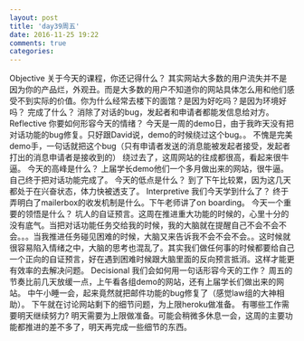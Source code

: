 ```yaml
---
layout: post
title: 'day39周五'
date: 2016-11-25 19:22
comments: true
categories: 
---
```

Objective
关于今天的课程，你还记得什么？
其实网站大多数的用户流失并不是因为你的产品烂，外观丑。而是大多数的用户不知道你的网站具体怎么用和他们感受不到实际的价值。你为什么经常去楼下的面馆？是因为好吃吗？是因为环境好吗？
完成了什么？
消除了对话的bug，发起者和申请者都能发信息给对方。
Reflective
你要如何形容今天的情绪？
今天是一周的demo日，由于我昨天没有把对话功能的bug修复。只好跟David说，demo的时候绕过这个bug。。
不愧是完美demo手，一句话就把这个bug（只有申请者发送的消息能被发起者接受，发起者打出的消息申请者是接收到的）
绕过去了，这周网站的往成都很高，看起来很牛逼。
今天的高峰是什么？
上届学长demo他们一个多月做出来的网站，很牛逼。自己终于把对话功能完成了。
今天的低点是什么？
到了下午比较累，因为这几天都处于在兴奋状态，体力快被透支了。
Interpretive
我们今天学到什么了？
终于弄明白了mailerbox的收发机制是什么。下午老师讲了on boarding。
今天一个重要的领悟是什么？
坑人的自证预言。这周在推进重大功能的时候的，心里十分的没有底气。当把对话功能任务交给我的时候，我的大脑就在提醒自己不会不会不会。。。当我推进任务碰见困难的时候，大脑又来告诉我不会不会不会。。这时候就很容易陷入情绪之中，大脑的思考也混乱了。其实我们做任何事的时候都要给自己一个正向的自证预言，好在遇到困难时候跟大脑里面的反向预言抵消。这样才能更有效率的去解决问题。
Decisional
我们会如何用一句话形容今天的工作？
周五的节奏比前几天放缓一点，上午看各组demo的网站，还有上届学长们做出来的网站。
中午小睡一会，起来竟然就把邮件功能的bug修复了（感觉law组的大神相助）。
下午就在讨论网站剩下的细节问题，为上限heroku做准备。
有哪些工作需要明天继续努力?
明天需要为上限做准备。可能会稍微多休息一会，这周的主要功能都推进的差不多了，明天再完成一些细节的东西。